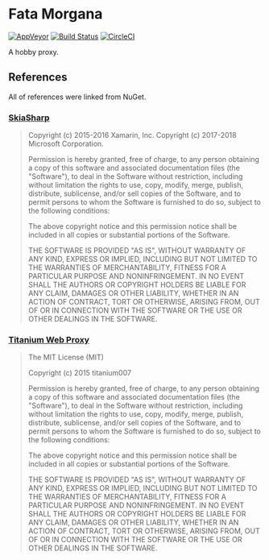 # Fata Morgana

[![AppVeyor](https://ci.appveyor.com/api/projects/status/be867wfxe97pvf4p/branch/master?svg=true)](https://ci.appveyor.com/project/acid-chicken/fata-morgana/branch/master)
[![Build Status](https://app.bitrise.io/app/fe1f910a0795efef/status.svg?token=-XEcDeN_35n48V4dcLbB6Q&branch=master)](https://app.bitrise.io/app/fe1f910a0795efef)
[![CircleCI](https://circleci.com/gh/acid-chicken/fata-morgana/tree/master.svg?style=svg)](https://circleci.com/gh/acid-chicken/fata-morgana/tree/master)

A hobby proxy.

## References

All of references were linked from NuGet.

### [SkiaSharp](https://github.com/mono/SkiaSharp)
> Copyright (c) 2015-2016 Xamarin, Inc.
Copyright (c) 2017-2018 Microsoft Corporation.
>
> Permission is hereby granted, free of charge, to any person obtaining a copy of this software and associated documentation files (the "Software"), to deal in the Software without restriction, including without limitation the rights to use, copy, modify, merge, publish, distribute, sublicense, and/or sell copies of the Software, and to permit persons to whom the Software is furnished to do so, subject to the following conditions:
>
> The above copyright notice and this permission notice shall be included in all copies or substantial portions of the Software.
>
> THE SOFTWARE IS PROVIDED "AS IS", WITHOUT WARRANTY OF ANY KIND, EXPRESS OR IMPLIED, INCLUDING BUT NOT LIMITED TO THE WARRANTIES OF MERCHANTABILITY, FITNESS FOR A PARTICULAR PURPOSE AND NONINFRINGEMENT. IN NO EVENT SHALL THE AUTHORS OR COPYRIGHT HOLDERS BE LIABLE FOR ANY CLAIM, DAMAGES OR OTHER LIABILITY, WHETHER IN AN ACTION OF CONTRACT, TORT OR OTHERWISE, ARISING FROM, OUT OF OR IN CONNECTION WITH THE SOFTWARE OR THE USE OR OTHER DEALINGS IN THE SOFTWARE.

### [Titanium Web Proxy](https://github.com/justcoding121/Titanium-Web-Proxy)
> The MIT License (MIT)
>
> Copyright (c) 2015 titanium007
>
> Permission is hereby granted, free of charge, to any person obtaining a copy
of this software and associated documentation files (the "Software"), to deal
in the Software without restriction, including without limitation the rights
to use, copy, modify, merge, publish, distribute, sublicense, and/or sell
copies of the Software, and to permit persons to whom the Software is
furnished to do so, subject to the following conditions:
>
> The above copyright notice and this permission notice shall be included in all
copies or substantial portions of the Software.
>
> THE SOFTWARE IS PROVIDED "AS IS", WITHOUT WARRANTY OF ANY KIND, EXPRESS OR
IMPLIED, INCLUDING BUT NOT LIMITED TO THE WARRANTIES OF MERCHANTABILITY,
FITNESS FOR A PARTICULAR PURPOSE AND NONINFRINGEMENT. IN NO EVENT SHALL THE
AUTHORS OR COPYRIGHT HOLDERS BE LIABLE FOR ANY CLAIM, DAMAGES OR OTHER
LIABILITY, WHETHER IN AN ACTION OF CONTRACT, TORT OR OTHERWISE, ARISING FROM,
OUT OF OR IN CONNECTION WITH THE SOFTWARE OR THE USE OR OTHER DEALINGS IN THE
SOFTWARE.
